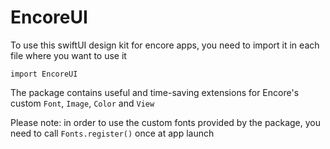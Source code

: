 # EncoreUI

To use this swiftUI design kit for encore apps, you need to import it in each file where you want to use it

`import EncoreUI`


The package contains useful and time-saving extensions for Encore's custom `Font`, `Image`, `Color` and `View`


Please note: in order to use the custom fonts provided by the package, you need to call `Fonts.register()` once at app launch
